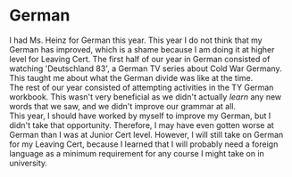 <html>
<h1>German</h1>
<body>
  <p>I had Ms. Heinz for German this year. This year I do not think that my German has improved, which is a shame because I am doing it at higher level for Leaving Cert. The first half of our year in German consisted of watching 'Deutschland 83', a German TV series about Cold War Germany. This taught me about what the German divide was like at the time.<br>The rest of our year consisted of attempting activities in the TY German workbook. This wasn't very beneficial as we didn't actually <em>learn</em> any new words that we saw, and we didn't improve our grammar at all.<br>This year, I should have worked by myself to improve my German, but I didn't take that opportunity. Therefore, I may have even gotten worse at German than I was at Junior Cert level. However, I will still take on German for my Leaving Cert, because I learned that I will probably need a foreign language as a minimum requirement for any course I might take on in university.</p>
</body>
</html>
